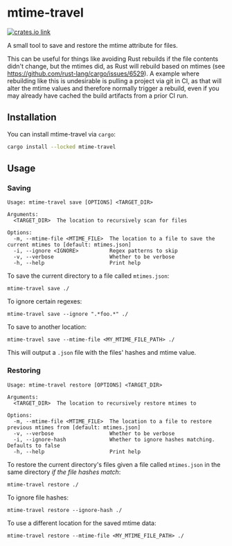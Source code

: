 # mtime-travel

[<img src="https://img.shields.io/crates/v/mtime-travel.svg?style=flat-square" alt="crates.io link">](https://crates.io/crates/mtime-travel)

A small tool to save and restore the mtime attribute for files.

This can be useful for things like avoiding Rust rebuilds if the file contents didn't change, but the mtimes did, as Rust
will rebuild based on mtimes (see <https://github.com/rust-lang/cargo/issues/6529>). A example where rebuilding like this
is undesirable is pulling a project via git in CI, as that will alter the mtime values and therefore normally trigger
a rebuild, even if you may already have cached the build artifacts from a prior CI run.

## Installation

You can install mtime-travel via `cargo`:

```bash
cargo install --locked mtime-travel
```

## Usage

### Saving

```shell
Usage: mtime-travel save [OPTIONS] <TARGET_DIR>

Arguments:
  <TARGET_DIR>  The location to recursively scan for files

Options:
  -m, --mtime-file <MTIME_FILE>  The location to a file to save the current mtimes to [default: mtimes.json]
  -i, --ignore <IGNORE>          Regex patterns to skip
  -v, --verbose                  Whether to be verbose
  -h, --help                     Print help
```

To save the current directory to a file called `mtimes.json`:

```shell
mtime-travel save ./
```

To ignore certain regexes:

```shell
mtime-travel save --ignore ".*foo.*" ./
```

To save to another location:

```shell
mtime-travel save --mtime-file <MY_MTIME_FILE_PATH> ./
```

This will output a `.json` file with the files' hashes and mtime value.

### Restoring

```shell
Usage: mtime-travel restore [OPTIONS] <TARGET_DIR>

Arguments:
  <TARGET_DIR>  The location to recursively restore mtimes to

Options:
  -m, --mtime-file <MTIME_FILE>  The location to a file to restore previous mtimes from [default: mtimes.json]
  -v, --verbose                  Whether to be verbose
  -i, --ignore-hash              Whether to ignore hashes matching. Defaults to false
  -h, --help                     Print help
```

To restore the current directory's files given a file called `mtimes.json` in the same directory _if the file hashes match_:

```shell
mtime-travel restore ./
```

To ignore file hashes:

```shell
mtime-travel restore --ignore-hash ./
```

To use a different location for the saved mtime data:

```shell
mtime-travel restore --mtime-file <MY_MTIME_FILE_PATH> ./
```
